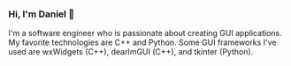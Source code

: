 ### Hi, I'm Daniel 👋

I'm a software engineer who is passionate about creating GUI applications. My favorite technologies are C++ and Python. Some GUI frameworks I've used are wxWidgets (C++), dearImGUI (C++), and tkinter (Python). 

<!--
**dkim344/dkim344** is a ✨ _special_ ✨ repository because its `README.md` (this file) appears on your GitHub profile.

Here are some ideas to get you started:

- 🔭 I’m currently working on ...
- 🌱 I’m currently learning ...
- 👯 I’m looking to collaborate on ...
- 🤔 I’m looking for help with ...
- 💬 Ask me about ...
- 📫 How to reach me: ...
- 😄 Pronouns: ...
- ⚡ Fun fact: ...
-->
